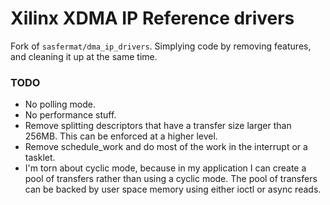 # Xilinx XDMA IP Reference drivers

Fork of `sasfermat/dma_ip_drivers`.  Simplying code by removing features, and cleaning it up at the same time.

### TODO

- No polling mode.
- No performance stuff.
- Remove splitting descriptors that have a transfer size larger than 256MB. This can be enforced at a higher level.
- Remove schedule_work and do most of the work in the interrupt or a tasklet.
- I'm torn about cyclic mode, because in my application I can create a pool of transfers rather than using a cyclic mode. The pool of transfers can be backed by user space memory using either ioctl or async reads.

